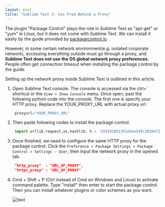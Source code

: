 ```yaml
---
layout: post
title: "Sublime Text 3: Use From Behind a Proxy"
---
```


The plugin "Package Control" plays the role in Sublime Text as "apt-get" or "yum" in Linux, but it does not come with Sublime Text. We can install it easily by the guide provided by [packagecontrol.io](https://packagecontrol.io/installation).

However, in some certain network environment(e.g. isolated corporate network), accessing everything outside must go through a proxy, and **Sublime Text does not use the OS global network proxy preferences.** People often get connection timeout when installing the package control by the guide.

Setting up the network proxy inside Sublime Text is outlined in this article.

<!--more-->

1. Open Sublime Text console. The console is accessed via the ctrl+\` shortcut or the `View > Show Console` menu. Once open, past the following python code into the console. The first one is specify your HTTP proxy. Replace the YOUR_PROXY_URL with actual proxy url.

   ```python 
    proxyurl="YOUR_PROXY_URL"
   ```

2. Then paste following codes to install the package control.

   ```python 
    import urllib.request,os,hashlib; h = '2915d1851351e5ee549c20394736b442' + '8bc59f460fa1548d1514676163dafc88'; pf = 'Package Control.sublime-package'; ipp = sublime.installed_packages_path(); urllib.request.install_opener( urllib.request.build_opener( urllib.request.ProxyHandler({"http":proxyurl})) ); by = urllib.request.urlopen( 'http://packagecontrol.io/' + pf.replace(' ', '%20')).read(); dh = hashlib.sha256(by).hexdigest(); print('Error validating download (got %s instead of %s), please try manual install' % (dh, h)) if dh != h else open(os.path.join( ipp, pf), 'wb' ).write(by)
   ```
   
3. Once finished, we need to configure the same HTTP proxy for the package control. Click the `Preference > Package Settings > Package Control > Settings - User`, then input the network proxy in the opened tab.

   ```json
    "http_proxy"  : "URL_OF_PROXY",
    "https_proxy" : "URL_OF_PROXY"
   ```

4. Cmd + Shift + P (Ctrl instead of Cmd on Windows and Linux) to activate command palette. Type "install" then enter to start the package control. Then you can install whatever plugins or color schemes as you want.

    ![text](https://raw.githubusercontent.com/mjhea0/sublime-setup-for-python/master/img/st3_package_control.png)

     
